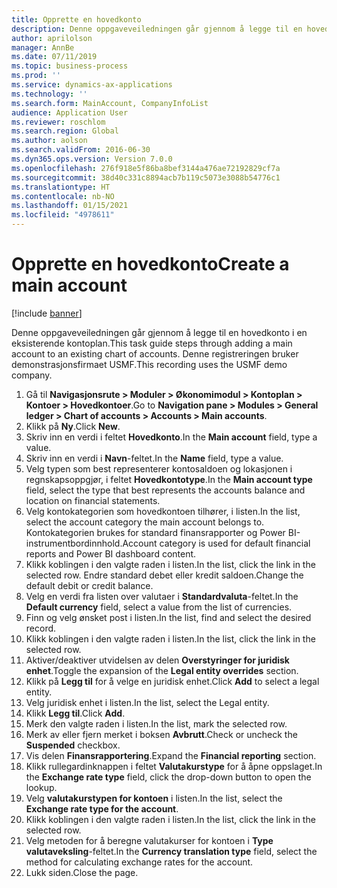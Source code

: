 ```yaml
---
title: Opprette en hovedkonto
description: Denne oppgaveveiledningen går gjennom å legge til en hovedkonto i en eksisterende kontoplan.
author: aprilolson
manager: AnnBe
ms.date: 07/11/2019
ms.topic: business-process
ms.prod: ''
ms.service: dynamics-ax-applications
ms.technology: ''
ms.search.form: MainAccount, CompanyInfoList
audience: Application User
ms.reviewer: roschlom
ms.search.region: Global
ms.author: aolson
ms.search.validFrom: 2016-06-30
ms.dyn365.ops.version: Version 7.0.0
ms.openlocfilehash: 276f918e5f86ba8bef3144a476ae72192829cf7a
ms.sourcegitcommit: 38d40c331c8894acb7b119c5073e3088b54776c1
ms.translationtype: HT
ms.contentlocale: nb-NO
ms.lasthandoff: 01/15/2021
ms.locfileid: "4978611"
---
```

# <a name="create-a-main-account"></a><span data-ttu-id="67ff3-103">Opprette en hovedkonto</span><span class="sxs-lookup"><span data-stu-id="67ff3-103">Create a main account</span></span>

[!include [banner](../../includes/banner.md)]

<span data-ttu-id="67ff3-104">Denne oppgaveveiledningen går gjennom å legge til en hovedkonto i en eksisterende kontoplan.</span><span class="sxs-lookup"><span data-stu-id="67ff3-104">This task guide steps through adding a main account to an existing chart of accounts.</span></span> <span data-ttu-id="67ff3-105">Denne registreringen bruker demonstrasjonsfirmaet USMF.</span><span class="sxs-lookup"><span data-stu-id="67ff3-105">This recording uses the USMF demo company.</span></span>  

1. <span data-ttu-id="67ff3-106">Gå til **Navigasjonsrute > Moduler > Økonomimodul > Kontoplan > Kontoer > Hovedkontoer**.</span><span class="sxs-lookup"><span data-stu-id="67ff3-106">Go to **Navigation pane > Modules > General ledger > Chart of accounts > Accounts > Main accounts**.</span></span>
2. <span data-ttu-id="67ff3-107">Klikk på **Ny**.</span><span class="sxs-lookup"><span data-stu-id="67ff3-107">Click **New**.</span></span>
3. <span data-ttu-id="67ff3-108">Skriv inn en verdi i feltet **Hovedkonto**.</span><span class="sxs-lookup"><span data-stu-id="67ff3-108">In the **Main account** field, type a value.</span></span>
4. <span data-ttu-id="67ff3-109">Skriv inn en verdi i **Navn**-feltet.</span><span class="sxs-lookup"><span data-stu-id="67ff3-109">In the **Name** field, type a value.</span></span>
5. <span data-ttu-id="67ff3-110">Velg typen som best representerer kontosaldoen og lokasjonen i regnskapsoppgjør, i feltet **Hovedkontotype**.</span><span class="sxs-lookup"><span data-stu-id="67ff3-110">In the **Main account type** field, select the type that best represents the accounts balance and location on financial statements.</span></span>
6. <span data-ttu-id="67ff3-111">Velg kontokategorien som hovedkontoen tilhører, i listen.</span><span class="sxs-lookup"><span data-stu-id="67ff3-111">In the list, select the account category the main account belongs to.</span></span> <span data-ttu-id="67ff3-112">Kontokategorien brukes for standard finansrapporter og Power BI-instrumentbordinnhold.</span><span class="sxs-lookup"><span data-stu-id="67ff3-112">Account category is used for default financial reports and Power BI dashboard content.</span></span>  
7. <span data-ttu-id="67ff3-113">Klikk koblingen i den valgte raden i listen.</span><span class="sxs-lookup"><span data-stu-id="67ff3-113">In the list, click the link in the selected row.</span></span> <span data-ttu-id="67ff3-114">Endre standard debet eller kredit saldoen.</span><span class="sxs-lookup"><span data-stu-id="67ff3-114">Change the default debit or credit balance.</span></span>  
8. <span data-ttu-id="67ff3-115">Velg en verdi fra listen over valutaer i **Standardvaluta**-feltet.</span><span class="sxs-lookup"><span data-stu-id="67ff3-115">In the **Default currency** field, select a value from the list of currencies.</span></span>
9. <span data-ttu-id="67ff3-116">Finn og velg ønsket post i listen.</span><span class="sxs-lookup"><span data-stu-id="67ff3-116">In the list, find and select the desired record.</span></span>
10. <span data-ttu-id="67ff3-117">Klikk koblingen i den valgte raden i listen.</span><span class="sxs-lookup"><span data-stu-id="67ff3-117">In the list, click the link in the selected row.</span></span>
11. <span data-ttu-id="67ff3-118">Aktiver/deaktiver utvidelsen av delen **Overstyringer for juridisk enhet**.</span><span class="sxs-lookup"><span data-stu-id="67ff3-118">Toggle the expansion of the **Legal entity overrides** section.</span></span>
12. <span data-ttu-id="67ff3-119">Klikk på **Legg til** for å velge en juridisk enhet.</span><span class="sxs-lookup"><span data-stu-id="67ff3-119">Click **Add** to select a legal entity.</span></span>
13. <span data-ttu-id="67ff3-120">Velg juridisk enhet i listen.</span><span class="sxs-lookup"><span data-stu-id="67ff3-120">In the list, select the Legal entity.</span></span>
14. <span data-ttu-id="67ff3-121">Klikk **Legg til**.</span><span class="sxs-lookup"><span data-stu-id="67ff3-121">Click **Add**.</span></span>
15. <span data-ttu-id="67ff3-122">Merk den valgte raden i listen.</span><span class="sxs-lookup"><span data-stu-id="67ff3-122">In the list, mark the selected row.</span></span>
16. <span data-ttu-id="67ff3-123">Merk av eller fjern merket i boksen **Avbrutt**.</span><span class="sxs-lookup"><span data-stu-id="67ff3-123">Check or uncheck the **Suspended** checkbox.</span></span>
17. <span data-ttu-id="67ff3-124">Vis delen **Finansrapportering**.</span><span class="sxs-lookup"><span data-stu-id="67ff3-124">Expand the **Financial reporting** section.</span></span>
18. <span data-ttu-id="67ff3-125">Klikk rullegardinknappen i feltet **Valutakurstype** for å åpne oppslaget.</span><span class="sxs-lookup"><span data-stu-id="67ff3-125">In the **Exchange rate type** field, click the drop-down button to open the lookup.</span></span>
19. <span data-ttu-id="67ff3-126">Velg **valutakurstypen for kontoen** i listen.</span><span class="sxs-lookup"><span data-stu-id="67ff3-126">In the list, select the **Exchange rate type for the account**.</span></span>
20. <span data-ttu-id="67ff3-127">Klikk koblingen i den valgte raden i listen.</span><span class="sxs-lookup"><span data-stu-id="67ff3-127">In the list, click the link in the selected row.</span></span>
21. <span data-ttu-id="67ff3-128">Velg metoden for å beregne valutakurser for kontoen i **Type valutaveksling**-feltet.</span><span class="sxs-lookup"><span data-stu-id="67ff3-128">In the **Currency translation type** field, select the method for calculating exchange rates for the account.</span></span>
22. <span data-ttu-id="67ff3-129">Lukk siden.</span><span class="sxs-lookup"><span data-stu-id="67ff3-129">Close the page.</span></span>

